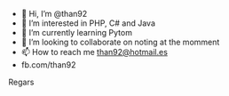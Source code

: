 - 👋 Hi, I’m @than92
- 👀 I’m interested in PHP, C# and Java
- 🌱 I’m currently learning Pytom
- 💞️ I’m looking to collaborate on noting at the momment
- 📫 How to reach me than92@hotmail.es
- fb.com/than92

Regars

<!---
than92/than92 is a ✨ special ✨ repository because its `README.md` (this file) appears on your GitHub profile.
You can click the Preview link to take a look at your changes.
--->

